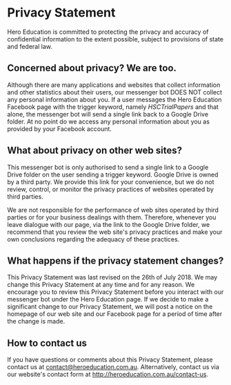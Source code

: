 # Privacy Statement

Hero Education is committed to protecting the privacy and
accuracy of confidential information to the extent possible, subject to provisions of
state and federal law.

## Concerned about privacy? We are too.

Although there are many applications and websites that collect information and
other statistics about their users, our messenger bot DOES NOT collect any personal information about you.
If a user messages the Hero Education Facebook page with the trigger keyword, namely _HSCTrialPapers_ and that alone, the messenger bot will send a single link back to a Google Drive folder. At no point do we access any personal information about you as provided by your Facebook account.

## What about privacy on other web sites?

This messenger bot is only authorised to send a single link to a Google Drive folder on the user sending a trigger keyword.
Google Drive is owned by a third party. We provide this link for your convenience, but we do
not review, control, or monitor the privacy practices of websites operated by
third parties.

We are not responsible for the performance of web sites operated by third parties
or for your business dealings with them. Therefore, whenever you leave dialogue with our page, via the link to the Google Drive folder, we recommend that you review the web site's privacy practices and make
your own conclusions regarding the adequacy of these practices.

## What happens if the privacy statement changes?

This Privacy Statement was last revised on the 26th of July 2018. We may change this Privacy
Statement at any time and for any reason. We encourage you to review this Privacy
Statement before you interact with our messenger bot under the Hero Education page.
If we decide to make a significant change to our Privacy Statement, we will post a
notice on the homepage of our web site and our Facebook page for a period of time after the change is made.

## How to contact us

If you have questions or comments about this Privacy Statement, please contact us at contact@heroeducation.com.au.
Alternatively, contact us via our website's contact form at http://heroeducation.com.au/contact-us.
